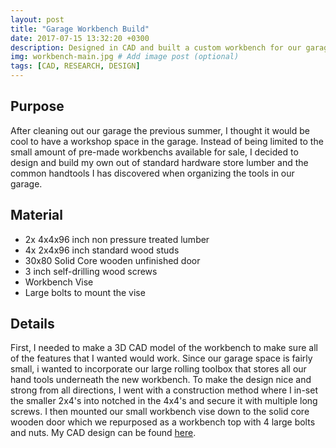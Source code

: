 ```yaml
---
layout: post
title: "Garage Workbench Build"
date: 2017-07-15 13:32:20 +0300
description: Designed in CAD and built a custom workbench for our garage workshop. # Add post description (optional)
img: workbench-main.jpg # Add image post (optional)
tags: [CAD, RESEARCH, DESIGN]
---
```


## Purpose
After cleaning out our garage the previous summer, I thought it would be cool to have a workshop space in the garage. Instead of being limited to the small amount of pre-made workbenchs available for sale, I decided to design and build my own out of standard hardware store lumber and the common handtools I has discovered when organizing the tools in our garage.

## Material
* 2x 4x4x96 inch non pressure treated lumber
* 4x 2x4x96 inch standard wood studs
* 30x80 Solid Core wooden unfinished door
* 3 inch self-drilling wood screws
* Workbench Vise
* Large bolts to mount the vise

## Details
First, I needed to make a 3D CAD model of the workbench to make sure all of the features that I wanted would work. Since our garage space is fairly small, i wanted to incorporate our large rolling toolbox that stores all our hand tools underneath the new workbench. To make the design nice and strong from all directions, I went with a construction method where I in-set the smaller 2x4's into notched in the 4x4's and secure it with multiple long screws. I then mounted our small workbench vise down to the solid core wooden door which we repurposed as a workbench top with 4 large bolts and nuts. My CAD design can be found [here](http://wbenb.github.io/assets/workbench-cad.pdf).